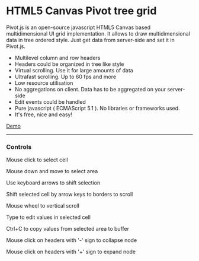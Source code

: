 # HTML5 Canvas Pivot tree grid

Pivot.js is an open-source javascript HTML5 Canvas based multidimensional UI grid implementation. It allows to draw multidimensional data in tree ordered style. Just get data from server-side and set it in Pivot.js.


* Multilevel column and row headers
* Headers could be organized in tree like style
* Virtual scrolling. Use it for large amounts of data
* Ultrafast scrolling. Up to 60 fps and more
* Low resource utilisation
* No aggregations on client. Data has to be aggregated on your server-side
* Edit events could be handled
* Pure javascript ( ECMAScript 5.1 ). No libraries or frameworks used.
* It's free, nice and easy!

[Demo](https://iskandr1.github.io/Pivot/demo.html)

---
### Controls
 
 Mouse click to select cell
 
 Mouse down and move to select area
 
 Use keyboard arrows to shift selection
 
 Shift selected cell by arrow keys to borders to scroll
 
 Mouse wheel to vertical scroll
 
 Type to edit values in selected cell
 
 Ctrl+C to copy values from selected area to buffer
 
 Mouse click on headers with '-' sign to collapse node
 
 Mouse click on headers with '+' sign to expand node
